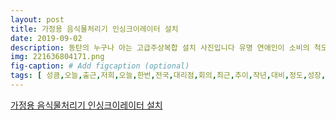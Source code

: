 ```yaml
---
layout: post
title: 가정용 음식물처리기 인싱크이레이터 설치
date: 2019-09-02
description: 동탄의 누구나 아는 고급주상복합 설치 사진입니다 유명 연애인이 소비의 척도는 아니지만 수입주방가구와 함께 인싱크가 셋트로 많이 들어가요 새아파트의 박람회를진행해보면 얼마나 많은 고객님들이 
img: 221636804171.png
fig-caption: # Add figcaption (optional)
tags: [ 성큼,오늘,출근,저희,오늘,한번,전국,대리점,회의,최근,추이,작년,대비,정도,성장,가정,음식물,처리기,시장,승승장구,인기,몰이,가끔,고객,문의,도하,일전,고민,현재,도나,설치,예약,해주시,로써,한편,근래,출고,밀리,기도,요즘,재고,불안,불안,긴장감,이번,추석,다시,출고,지연,예약,대기,상황,세계,음식물,처리기,사업,진행중,정용,음식물,처리기,기업,혜택,조금,생활,국민,영위,버젓,악취,날벌,모습,혹시,해외,사례,잠깐,인용,해외,싱크,말레이시아,러시아,자카르타,등지,설치,고층,아파트,아파트,음식물,설비,일본도,마찬가지,고요,우리나라,베란다,화장실,인테리어,소재,대해,디테,후진국,생각,정품,사용,킴스,트레이딩,가정,음식물,처리기,사용,만듭니,음식물,처리기,절대로,세탁,냉동,제품,음식물,처리기,명품,누구,고급,주상,복합,설치,사진,유명,연애,소비,척도,수입,주방,가구,싱크,셋트,아파트,박람회,진행,얼마나,고객,싱크,작년,대비,올해,마음속,음식물,처리기,싱크,레이,마음,부스,상담,고객,본인,설치,경우,어머님,아버님,동생,설치,경우,분영,처음,변화,광경,이제,일상,모습,가족,먼저,바로,우리,판매,싱크,가족,가정,음식물,처리기,가족,선물,가족,위해,싱크,싱크,사용,주방,생활,한층,업그레이드,시작 ]
---
```

[가정용 음식물처리기 인싱크이레이터 설치](https://blog.naver.com/hkh0500?Redirect=Log&logNo=221636804171)